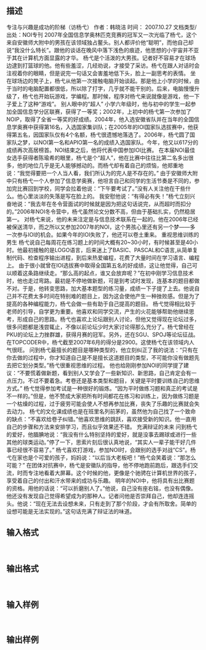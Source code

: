 ## 描述

专注与兴趣是成功的阶梯（访杨弋） 作者：韩晓洁 时间： 2007.10.27 文档类型/出处：NOI专刊 2007年全国信息学奥林匹克竞赛的冠军又一次光临了杨弋，这个来自安徽师大附中的男孩在该领域独占鳌头。别人都评价他“聪明”，而他自己却说“我没什么特长”。跟他的谈话在晚风中落下浅色的痕迹，他思想的小宇宙并不亚于其在计算机方面显露的才华。 杨弋是个活泼的大男孩。记者好不容易才在球场边逮到打篮球的他。他有些羞涩，几经劝说，才接受了采访。杨弋在跟人对话时会注视着你的眼睛，但是说完一句话又会害羞地低下头，脸上一副思考的表情。 坐在球场边的凳子上，杨弋从他第一次接触电脑开始谈起。那是他上小学的时候，由于当时的电脑配置都很低，所以除了打字，几乎就不能干别的。后来，电脑慢慢升级了，杨弋也开始玩游戏，学编程。那时候，程序对杨弋来说就像是游戏，他一下子爱上了这种“游戏”。 别人眼中的“超人” 小学六年级时，他与初中的学生一起参加全国信息学分区联赛，获得了一等奖；2002年，上初中的杨弋第一次参加了NOIP，取得了全省一等奖的好成绩。2004年，他入选安徽省队并在当年的全国信息学奥赛中获得第16名，入选国家集训队；在2005年的IOI国家队选拔赛中，他获得第五名，因国家队仅有4个名额，杨弋很遗憾地落选了。2006年，杨弋圆了国家队之梦，以NOI第一名和APIO第一名的成绩入选国家队。今年，他又以617分的成绩再次高居榜首。NOI结束之后，他将代表中国参加IOI比赛。 在本届NOI最佳女选手获得者陈瑜希的眼里，杨弋是个“超人”，他在比赛中往往比第二名多出很多，他的地位几乎是无人能够撼动的。而杨弋却有着自己的烦恼，他郑重地说：“我觉得要把一个人当人看，我们所认为的完人是不存在的。” 由于安徽师大附中只有杨弋一个人参加了信息学奥赛，他坦言自己和同学的生活节奏是不同的，参加完比赛回到学校，同学会拉着他说：“下午要考试了。”没有人关注他在干些什么。他心里淡淡的失落是写在脸上的。 我安慰他说：“有得必有失！”杨弋立刻兴奋地说：“我去年在冬令营面试的时候就是因为把这句话说完，从而超时而扣分的。”2006年NOI冬令营中，杨弋虽然论文分数不高，但由于基础扎实，仍然稳居第一。 对杨弋来说，他的未来注定是与信息技术联系在一起的。他在2006年已经被保送清华，而之所以又参加2007年的NOI，这个男孩心里还有另一个梦——多一次参与IOI的机会。如果今年的IOI失败了，他还可以卷土重来。 重视思维训练的男生 杨弋说自己每周花在练习题上的时间大概有20~30小时，有时候甚至是40小时。他最初接触的是LOGO语言，后来迷上了BASIC、PASCAL和C语言,从简单复制代码、检查程序输出进程，到后来热爱编程，花费了大量时间在学习语言、编程上。 由于很小就曾在IOI选拔赛中取得全国第五名的好成绩，这让他觉得，自己可以顺着这条路继续走。“那么高的起点，谁又会放弃呢？”在初中刚学习信息技术时，他也走过弯路。最初是不停地做新题，可是到考试时发现，连基本的题目都做不对。于是，他转变思路，加大基本题型的练习量，成绩一下子提了上去。他说自己并不花费太多时间在特别难的题目上，因为这会使他产生一种挫败感。但是为了提高的各种编程能力，杨弋会做一些有助于自己提高的题目。 杨弋觉得相比较于老师的引导，自学更为重要。他喜欢和同学交流，产生的火花能够帮助他继续思考，形成自己的思路。杨弋也喜欢上论坛跟别人讨论，但他又觉得现在论坛过多，很多问题都是浅尝辄止，不像以前论坛少时大家讨论得那么充分了。杨弋曾经在PKU的论坛上力挫群雄，获得月赛的冠军。另外，还在SGU、SPOJ等论坛征战。在TOPCODER中，杨弋截至2007年6月的得分是2900。这使杨弋在该领域内人气很旺。 问到杨弋最擅长的题目是哪种类型的，他立刻纠正了我的说法：“只有在你去做的过程中，你才知道自己是不是擅长这道题目的类型，不可能你没有做题先去把它划分类型。”杨弋很重视思维的过程。 他也给刚刚参加NOI的同学提了建议：“不要慌着做新题，看到别人又学会了一些新知识、新思路，自己肯定会有一点压力。不过不要着急。考卷还是基本类型和题目，关键是平时要训练自己的思维方式。” 杨弋觉得参加考试是一种很好的锻炼。“因为平时做练习题和真正的考试是不一样的。”但是，他不赞成大家把所有时间都花在练习和训练上，因为做练习题是一个枯燥的过程，过于疲劳可能会使人不想再参加比赛，丧失了乐趣的比赛就会失去动力。 杨弋的文化课成绩也是在班里名列前茅的，虽然他为自己找了一个致命的缺点：“不喜欢给卷子纠错。”他喜欢思维的跳跃，喜欢接受新的知识。他一直用自己的步骤和方法来安排学习，而且似乎效果还不错。 充满辩证的未来 问到杨弋的爱好，他腼腆地说：“我没有什么特别坚持的爱好，就是没事去踢球或进行一些其他的球类运动。”停了一下，思索片刻后很认真地说，“其实人一辈子能干好几件事已经很不容易了。” 杨弋喜欢打游戏，参加NOI时，会跟别的选手对战“CS”。杨弋在家也是个可爱的孩子，妈妈说：“以后当大老板吧！”杨弋会笑着说：“那怎么可能？” 在团体对抗赛中，杨弋是安徽队的指导，他不停地跑前跑后，跟选手们交流，时而专注地看着大屏幕。这个时候的他，更像是个驰骋在计算机世界的孩子，享受着自己的付出和汗水带来的成功与乐趣。 明年的NOI中，他将具有出比赛题的资格。用他的话说：“可以折磨别人了。”他说，自己没有座右铭，也没有偶像。他还没有发现自己觉得希望成为的那种人。记者问他是否崇拜自己，他却连连摇头。他说：“现在无法去设想未来，只有走到了那个阶段，才会有所取舍。简单的设想可能是无法实现的。”这句话充满了辩证法的味道。 

## 输入格式

 

## 输出格式

 

## 输入样例

```plaintext
 
```

## 输出样例

```plaintext
 
```



 



 

